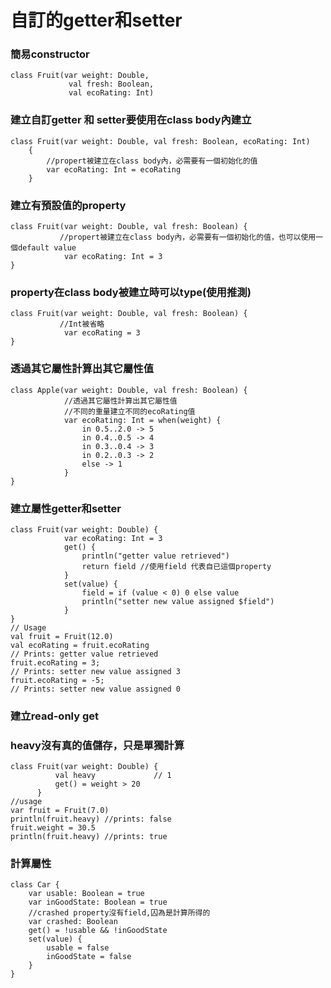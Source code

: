 # 自訂的getter和setter

### 簡易constructor
	class Fruit(var weight: Double,
	             val fresh: Boolean,
	             val ecoRating: Int)

### 建立自訂getter 和 setter要使用在class body內建立
	class Fruit(var weight: Double, val fresh: Boolean, ecoRating: Int)
	    {
	        //propert被建立在class body內，必需要有一個初始化的值
	        var ecoRating: Int = ecoRating
	    }

### 建立有預設值的property
	class Fruit(var weight: Double, val fresh: Boolean) {
	           //propert被建立在class body內，必需要有一個初始化的值，也可以使用一個default value
	            var ecoRating: Int = 3
	}

### property在class body被建立時可以type(使用推測)
	class Fruit(var weight: Double, val fresh: Boolean) {
	           //Int被省略
	            var ecoRating = 3
	}

	
### 透過其它屬性計算出其它屬性值
	class Apple(var weight: Double, val fresh: Boolean) {
	            //透過其它屬性計算出其它屬性值
	            //不同的重量建立不同的ecoRating值
	            var ecoRating: Int = when(weight) {
	                in 0.5..2.0 -> 5
	                in 0.4..0.5 -> 4
	                in 0.3..0.4 -> 3
	                in 0.2..0.3 -> 2
	                else -> 1
	            }
	}
	
### 建立屬性getter和setter
	class Fruit(var weight: Double) {
	            var ecoRating: Int = 3
	            get() {
	                println("getter value retrieved")
	                return field //使用field 代表自已這個property
	            }
	            set(value) {
	                field = if (value < 0) 0 else value
	                println("setter new value assigned $field")
	            }
	}
	// Usage
	val fruit = Fruit(12.0)
	val ecoRating = fruit.ecoRating
	// Prints: getter value retrieved
	fruit.ecoRating = 3;
	// Prints: setter new value assigned 3
	fruit.ecoRating = -5;
	// Prints: setter new value assigned 0
	

### 建立read-only get
### heavy沒有真的值儲存，只是單獨計算
	class Fruit(var weight: Double) {
	          val heavy             // 1
	          get() = weight > 20
	      }
	//usage
	var fruit = Fruit(7.0)
	println(fruit.heavy) //prints: false
	fruit.weight = 30.5
	println(fruit.heavy) //prints: true

### 計算屬性
	class Car {
		var usable: Boolean = true 
		var inGoodState: Boolean = true
		//crashed property沒有field,囚為是計算所得的
		var crashed: Boolean 		
		get() = !usable && !inGoodState 	
		set(value) { 
			usable = false 
			inGoodState = false 
		}
	}


